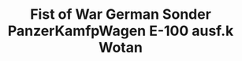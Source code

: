 ---
layout: product
title: "Fist of War German Sonder PanzerKamfpWagen E-100 ausf.k Wotan"
price: "4500" 
desc: "Maketa"
img_path: "/assets/img/UA72159.jpg"
brand: "N/A"
available: false
special_offer: false
new: false
soon: false
cat: "010000"
subcat: "013300"
subsubcat: "0N/A"
sifra: "UA72159"
popular: false
---